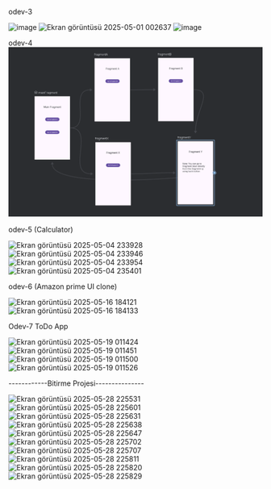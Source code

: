 odev-3

![image](https://github.com/user-attachments/assets/9ac42949-858f-4a50-b45e-122edd3b07ee)
![Ekran görüntüsü 2025-05-01 002637](https://github.com/user-attachments/assets/393715c1-bf41-4b39-b7c2-bd4d8e032d39)
![image](https://github.com/user-attachments/assets/855967f8-e44f-4ea9-bbdd-8f218d978f6d)

odev-4
![alt text](<Ekran görüntüsü 2025-05-04 222338.png>)

odev-5 (Calculator)

![Ekran görüntüsü 2025-05-04 233928](https://github.com/user-attachments/assets/b337c27f-3816-4716-933f-0c2c83582cec) ![Ekran görüntüsü 2025-05-04 233946](https://github.com/user-attachments/assets/360127f7-e775-4e07-babb-5c85ae934e43) ![Ekran görüntüsü 2025-05-04 233954](https://github.com/user-attachments/assets/cf34e5cb-a260-4f44-a9e9-c8d5548aad0d) ![Ekran görüntüsü 2025-05-04 235401](https://github.com/user-attachments/assets/1baee354-d085-46c1-a72e-8ed5a1eac576)

odev-6 (Amazon prime UI clone)

![Ekran görüntüsü 2025-05-16 184121](https://github.com/user-attachments/assets/bddb1bd7-d175-4520-8128-c74e4a68cf7e)
![Ekran görüntüsü 2025-05-16 184133](https://github.com/user-attachments/assets/89358e48-9d09-47f5-9900-e5f94c363c49)

Odev-7 ToDo App

![Ekran görüntüsü 2025-05-19 011424](https://github.com/user-attachments/assets/a0634ce5-2d6a-40e8-b863-ab7bb9119696)  ![Ekran görüntüsü 2025-05-19 011451](https://github.com/user-attachments/assets/341b08c7-7236-479f-ae82-8aad4ed64984)
![Ekran görüntüsü 2025-05-19 011500](https://github.com/user-attachments/assets/0c84119b-d16b-4fc0-9bdb-36d5404df050) ![Ekran görüntüsü 2025-05-19 011526](https://github.com/user-attachments/assets/2d03aed9-13aa-49ff-930c-4bbc2d888afa)

------------Bitirme Projesi---------------


![Ekran görüntüsü 2025-05-28 225531](https://github.com/user-attachments/assets/b3430944-9a3f-4eb6-bce6-4f936356cd9b)
![Ekran görüntüsü 2025-05-28 225601](https://github.com/user-attachments/assets/6771d86e-5527-4c68-b797-43f0d4dfd53e)
![Ekran görüntüsü 2025-05-28 225631](https://github.com/user-attachments/assets/5e9eefda-b8e0-4485-a868-fce3fe7a9428)
![Ekran görüntüsü 2025-05-28 225638](https://github.com/user-attachments/assets/d2d23d5b-fa57-44bd-b9b0-1d8847779556)
![Ekran görüntüsü 2025-05-28 225647](https://github.com/user-attachments/assets/7bd04b26-05f1-4f77-8631-f5ab81697a04)
![Ekran görüntüsü 2025-05-28 225702](https://github.com/user-attachments/assets/67b3a29a-b63f-4e15-809a-8c4724b48952)
![Ekran görüntüsü 2025-05-28 225707](https://github.com/user-attachments/assets/5756e9df-adf9-4a0a-a4d4-5a368ab89c64)
![Ekran görüntüsü 2025-05-28 225811](https://github.com/user-attachments/assets/be4792fa-6af0-41b2-91b6-1f1b9d3c29fb)
![Ekran görüntüsü 2025-05-28 225820](https://github.com/user-attachments/assets/5f3538fa-6e6a-42f3-ad66-97529dfdf96e)
![Ekran görüntüsü 2025-05-28 225829](https://github.com/user-attachments/assets/34c0be17-f0fc-40fb-82bf-25dec8226b2e)





